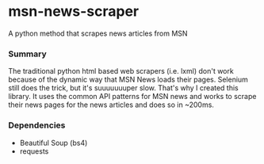 # msn-news-scraper
A python method that scrapes news articles from MSN

### Summary
The traditional python html based web scrapers (i.e. lxml) don't work because of the dynamic way that MSN News loads their pages. 
Selenium still does the trick, but it's suuuuuuuper slow. That's why I created this library. It uses the common API patterns for MSN news and works to scrape their news pages for the news articles and does so in ~200ms.

### Dependencies
- Beautiful Soup (bs4)
- requests
